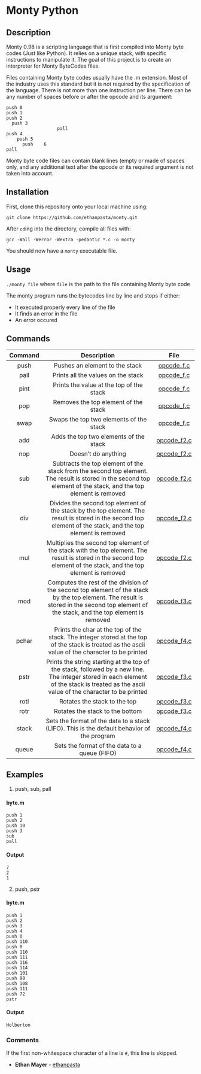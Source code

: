 # Monty Python

## Description
Monty 0.98 is a scripting language that is first compiled into Monty byte codes (Just like Python). It relies on a unique stack, with specific instructions to manipulate it. The goal of this project is to create an interpreter for Monty ByteCodes files.

Files containing Monty byte codes usually have the .m extension. Most of the industry uses this standard but it is not required by the specification of the language. There is not more than one instruction per line. There can be any number of spaces before or after the opcode and its argument:

```
push 0
push 1
push 2
  push 3
                   pall    
push 4
    push 5    
      push    6        
pall
```
Monty byte code files can contain blank lines (empty or made of spaces only, and any additional text after the opcode or its required argument is not taken into account.

## Installation
First, clone this repository onto your local machine using:
```
git clone https://github.com/ethanpasta/monty.git
```
After `cd`ing into the directory, compile all files with:
```
gcc -Wall -Werror -Wextra -pedantic *.c -o monty
```
You should now have a `monty` executable file.

## Usage
`./monty file` where `file` is the path to the file containing Monty byte code

The monty program runs the bytecodes line by line and stops if either:
 - It executed properly every line of the file
 - It finds an error in the file
 - An error occured

## Commands
| Command |                                                                                        Description                                                                                       |                                    File                                    |
|:-------:|:----------------------------------------------------------------------------------------------------------------------------------------------------------------------------------------:|:--------------------------------------------------------------------------:|
|   push  |                                                                              Pushes an element to the stack                                                                              |  [opcode_f.c](https://github.com/ethanpasta/monty/blob/master/opcode_f.c)  |
|   pall  |                                                                            Prints all the values on the stack                                                                            |  [opcode_f.c](https://github.com/ethanpasta/monty/blob/master/opcode_f.c)  |
|   pint  |                                                                         Prints the value at the top of the stack                                                                         |  [opcode_f.c](https://github.com/ethanpasta/monty/blob/master/opcode_f.c)  |
|   pop   |                                                                           Removes the top element of the stack                                                                           |  [opcode_f.c](https://github.com/ethanpasta/monty/blob/master/opcode_f.c)  |
|   swap  |                                                                          Swaps the top two elements of the stack                                                                         |  [opcode_f.c](https://github.com/ethanpasta/monty/blob/master/opcode_f.c)  |
|   add   |                                                                          Adds the top two elements of the stack                                                                          | [opcode_f2.c](https://github.com/ethanpasta/monty/blob/master/opcode_f2.c) |
|   nop   |                                                                                    Doesn’t do anything                                                                                   | [opcode_f2.c](https://github.com/ethanpasta/monty/blob/master/opcode_f2.c) |
|   sub   |              Subtracts the top element of the stack from the second top element. The result is stored in the second top element of the stack, and the top element is removed             | [opcode_f2.c](https://github.com/ethanpasta/monty/blob/master/opcode_f2.c) |
|   div   |                Divides the second top element of the stack by the top element. The result is stored in the second top element of the stack, and the top element is removed               | [opcode_f2.c](https://github.com/ethanpasta/monty/blob/master/opcode_f2.c) |
|   mul   |             Multiplies the second top element of the stack with the top element. The result is stored in the second top element of the stack, and the top element is removed             | [opcode_f2.c](https://github.com/ethanpasta/monty/blob/master/opcode_f2.c) |
|   mod   | Computes the rest of the division of the second top element of the stack by the top element. The result is stored in the second top element of the stack, and the top element is removed | [opcode_f3.c](https://github.com/ethanpasta/monty/blob/master/opcode_f3.c) |
|  pchar  |                     Prints the char at the top of the stack. The integer stored at the top of the stack is treated as the ascii value of the character to be printed                     | [opcode_f4.c](https://github.com/ethanpasta/monty/blob/master/opcode_f4.c) |
|   pstr  | Prints the string starting at the top of the stack, followed by a new line. The integer stored in each element of the stack is treated as the ascii value of the character to be printed | [opcode_f3.c](https://github.com/ethanpasta/monty/blob/master/opcode_f3.c) |
|   rotl  |                                                                               Rotates the stack to the top                                                                               | [opcode_f3.c](https://github.com/ethanpasta/monty/blob/master/opcode_f3.c) |
|   rotr  |                                                                              Rotates the stack to the bottom                                                                             | [opcode_f3.c](https://github.com/ethanpasta/monty/blob/master/opcode_f3.c) |
|  stack  |                                                Sets the format of the data to a stack (LIFO). This is the default behavior of the program                                                | [opcode_f4.c](https://github.com/ethanpasta/monty/blob/master/opcode_f4.c) |
|  queue  |                                                                       Sets the format of the data to a queue (FIFO)                                                                      | [opcode_f4.c](https://github.com/ethanpasta/monty/blob/master/opcode_f4.c) |

## Examples
1. push, sub, pall

#### byte.m
```
push 1
push 2
push 10
push 3
sub
pall
```
#### Output
```
7
2
1
```

2. push, pstr
#### byte.m
```
push 1
push 2
push 3
push 4
push 0
push 110
push 0
push 110
push 111
push 116
push 114
push 101
push 98
push 108
push 111
push 72
pstr
```
#### Output
```
Holberton
```

### Comments
If the first non-whitespace character of a line is `#`, this line is skipped.

* **Ethan Mayer** - [ethanpasta](https://github.com/ethanpasta)